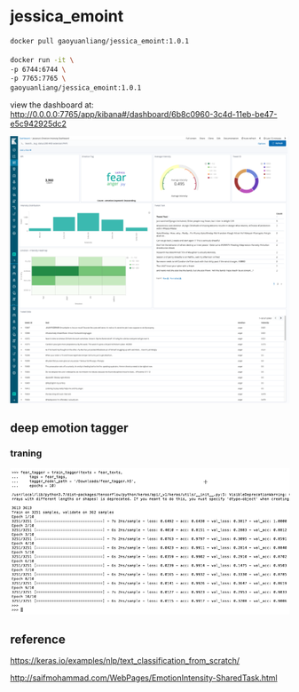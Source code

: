 # jessica_emoint

```bash
docker pull gaoyuanliang/jessica_emoint:1.0.1

docker run -it \
-p 6744:6744 \
-p 7765:7765 \
gaoyuanliang/jessica_emoint:1.0.1
```

view the dashboard at: http://0.0.0.0:7765/app/kibana#/dashboard/6b8c0960-3c4d-11eb-be47-e5c942925dc2

<img src="screencapture-0-0-0-0-7765-app-kibana-2020-12-21-18_25_07.png" width="1200">

## deep emotion tagger

### traning 

<img src="WX20201228-230855.png" width="1000">

## reference 

https://keras.io/examples/nlp/text_classification_from_scratch/

http://saifmohammad.com/WebPages/EmotionIntensity-SharedTask.html
